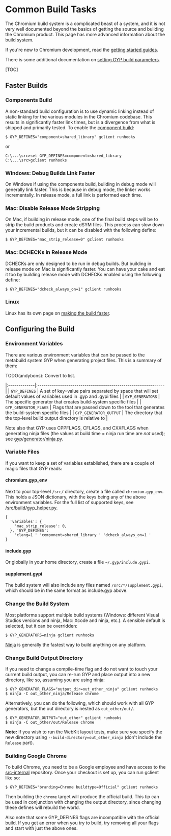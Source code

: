 # Common Build Tasks

The Chromium build system is a complicated beast of a system, and it is not very
well documented beyond the basics of getting the source and building the
Chromium product. This page has more advanced information about the build
system.

If you're new to Chromium development, read the
[getting started guides](https://www.chromium.org/developers/how-tos/get-the-code).

There is some additional documentation on
[setting GYP build parameters](http://dev.chromium.org/developers/gyp-environment-variables).

[TOC]

## Faster Builds

### Components Build

A non-standard build configuration is to use dynamic linking instead of static
linking for the various modules in the Chromium codebase. This results in
significantly faster link times, but is a divergence from what is shipped and
primarily tested. To enable the
[component build](http://www.chromium.org/developers/how-tos/component-build):

    $ GYP_DEFINES="component=shared_library" gclient runhooks

or

```
C:\...\src>set GYP_DEFINES=component=shared_library
C:\...\src>gclient runhooks
```

### Windows: Debug Builds Link Faster

On Windows if using the components build, building in debug mode will generally
link faster. This is because in debug mode, the linker works incrementally. In
release mode, a full link is performed each time.

### Mac: Disable Release Mode Stripping

On Mac, if building in release mode, one of the final build steps will be to
strip the build products and create dSYM files. This process can slow down your
incremental builds, but it can be disabled with the following define:

    $ GYP_DEFINES="mac_strip_release=0" gclient runhooks

### Mac: DCHECKs in Release Mode

DCHECKs are only designed to be run in debug builds. But building in release
mode on Mac is significantly faster. You can have your cake and eat it too by
building release mode with DCHECKs enabled using the following define:

    $ GYP_DEFINES="dcheck_always_on=1" gclient runhooks

### Linux

Linux has its own page on [making the build faster](linux_faster_builds.md).

## Configuring the Build

### Environment Variables

There are various environment variables that can be passed to the metabuild
system GYP when generating project files. This is a summary of them:

TODO(andybons): Convert to list.

|:-------------|:--------------------------------------------------------------|
| `GYP_DEFINES` | A set of key=value pairs separated by space that will set default values of variables used in .gyp and .gypi files |
| `GYP_GENERATORS` | The specific generator that creates build-system specific files |
| `GYP_GENERATOR_FLAGS` | Flags that are passed down to the tool that generates the build-system specific files |
| `GYP_GENERATOR_OUTPUT` | The directory that the top-level build output directory is relative to |

Note also that GYP uses CPPFLAGS, CFLAGS, and CXXFLAGS when generating ninja
files (the values at build time = ninja run time are _not_ used); see
[gyp/generator/ninja.py](https://code.google.com/p/chromium/codesearch#chromium/src/tools/gyp/pylib/gyp/generator/ninja.py&q=cxxflags).

### Variable Files

If you want to keep a set of variables established, there are a couple of magic
files that GYP reads:

#### chromium.gyp\_env

Next to your top-level `/src/` directory, create a file called
`chromium.gyp_env`. This holds a JSON dictionary, with the keys being any of the
above environment variables. For the full list of supported keys, see
[/src/build/gyp_helper.py](/build/gyp_helper.py).

```
{
  'variables': {
    'mac_strip_release': 0,
  }, 'GYP_DEFINES':
    'clang=1 ' 'component=shared_library ' 'dcheck_always_on=1 '
}
```

#### include.gyp

Or globally in your home directory, create a file `~/.gyp/include.gypi`.

#### supplement.gypi

The build system will also include any files named `/src/*/supplement.gypi`,
which should be in the same format as include.gyp above.

### Change the Build System

Most platforms support multiple build systems (Windows: different Visual Studios
versions and ninja, Mac: Xcode and ninja, etc.). A sensible default is selected,
but it can be overridden:

    $ GYP_GENERATORS=ninja gclient runhooks

[Ninja](ninja_build.md) is generally the fastest way to build anything on any
platform.

### Change Build Output Directory

If you need to change a compile-time flag and do not want to touch your current
build output, you can re-run GYP and place output into a new directory, like so,
assuming you are using ninja:

```shell
$ GYP_GENERATOR_FLAGS="output_dir=out_other_ninja" gclient runhooks
$ ninja -C out_other_ninja/Release chrome
```

Alternatively, you can do the following, which should work with all GYP
generators, but the out directory is nested as `out_other/out/`.

```shell
$ GYP_GENERATOR_OUTPUT="out_other" gclient runhooks
$ ninja -C out_other/out/Release chrome
```

**Note:** If you wish to run the WebKit layout tests, make sure you specify the
new directory using `--build-directory=out_other_ninja` (don't include the
`Release` part).

### Building Google Chrome

To build Chrome, you need to be a Google employee and have access to the
[src-internal](https://goto.google.com/src-internal) repository. Once your
checkout is set up, you can run gclient like so:

    $ GYP_DEFINES="branding=Chrome buildtype=Official" gclient runhooks

Then building the `chrome` target will produce the official build. This tip can
be used in conjunction with changing the output directory, since changing these
defines will rebuild the world.

Also note that some GYP\_DEFINES flags are incompatible with the official build.
If you get an error when you try to build, try removing all your flags and start
with just the above ones.
